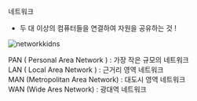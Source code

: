 네트워크

- 두 대 이상의 컴퓨터들을 연결하여 자원을 공유하는 것 !




![networkkidns](https://user-images.githubusercontent.com/86518113/147313603-7e590467-33aa-4b45-87de-6172c5b0d479.PNG)






PAN ( Personal Area Network ) : 가장 작은 규모의 네트워크<br>
LAN ( Local Area Network ) : 근거리 영역 네트워크<br>
MAN (Metropolitan Area Network) : 대도시 영역 네트워크<br>
WAN (Wide Ares Network) : 광대역 네트워크
